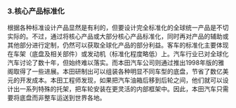 ### 3.核心产品标准化

根据各种标准设计产品显然是有利的，但要设计完全标准化的全球统一产品是不切实际的。不过，通过将核心产品或大部分核心产品标准化，同时再对产品的辅助或其他部分进行定制，仍然可以获取全球化产品的部分利益。客车的标准化主要体现在车架（底盘及相关部件）或发动机（标准化程度略低）上。汽车行业已对全球化汽车讨论了数十年，但始终难以落实。而本田汽车公司则通过推出1998年版的雅阁取得了一些进展。本田研制出可以组装各种明显不同车型的底盘，节省了数亿美元的开发成本。本田工程师发现，如果把汽车油箱后移到后轮之间，他们就可以设计出一系列特殊的托架，把车轮安装在更灵活的内部框架中。因此，本田汽车只需要将底盘而非整车运送到世界各地。
